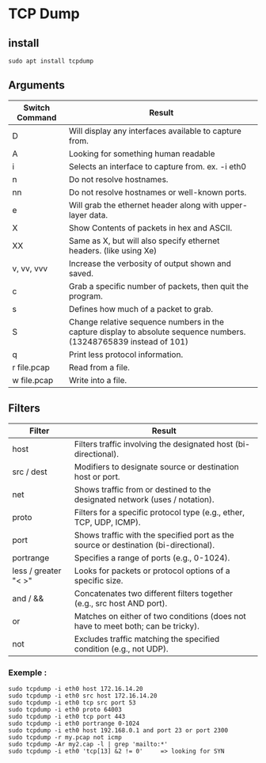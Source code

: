 # TCP Dump

## install
```
sudo apt install tcpdump 
```
## Arguments
| Switch Command | Result                                                                                                     |
|----------------|------------------------------------------------------------------------------------------------------------|
| D              | Will display any interfaces available to capture from.                                                      |
| A              | Looking for something human readable                                                                       |
| i              | Selects an interface to capture from. ex. -i eth0                                                           |
| n              | Do not resolve hostnames.                                                                                  |
| nn             | Do not resolve hostnames or well-known ports.                                                               |
| e              | Will grab the ethernet header along with upper-layer data.                                                  |
| X              | Show Contents of packets in hex and ASCII.                                                                  |
| XX             | Same as X, but will also specify ethernet headers. (like using Xe)                                          |
| v, vv, vvv     | Increase the verbosity of output shown and saved.                                                           |
| c              | Grab a specific number of packets, then quit the program.                                                   |
| s              | Defines how much of a packet to grab.                                                                      |
| S              | Change relative sequence numbers in the capture display to absolute sequence numbers. (13248765839 instead of 101) |
| q              | Print less protocol information.                                                                            |
| r file.pcap    | Read from a file.                                                                                          |
| w file.pcap    | Write into a file.                                                                                         |

## Filters

| Filter      | Result                                                                                      |
|-------------|---------------------------------------------------------------------------------------------|
| host        | Filters traffic involving the designated host (bi-directional).                             |
| src / dest  | Modifiers to designate source or destination host or port.                                  |
| net         | Shows traffic from or destined to the designated network (uses / notation).                |
| proto       | Filters for a specific protocol type (e.g., ether, TCP, UDP, ICMP).                         |
| port        | Shows traffic with the specified port as the source or destination (bi-directional).        |
| portrange   | Specifies a range of ports (e.g., 0-1024).                                                   |
| less / greater "< >" | Looks for packets or protocol options of a specific size.                                |
| and / &&    | Concatenates two different filters together (e.g., src host AND port).                       |
| or          | Matches on either of two conditions (does not have to meet both; can be tricky).             |
| not         | Excludes traffic matching the specified condition (e.g., not UDP).                           |

### Exemple :
```
sudo tcpdump -i eth0 host 172.16.14.20
sudo tcpdump -i eth0 src host 172.16.14.20
sudo tcpdump -i eth0 tcp src port 53
sudo tcpdump -i eth0 proto 64003
sudo tcpdump -i eth0 tcp port 443
sudo tcpdump -i eth0 portrange 0-1024
sudo tcpdump -i eth0 host 192.168.0.1 and port 23 or port 2300
sudo tcpdump -r my.pcap not icmp
sudo tcpdump -Ar my2.cap -l | grep 'mailto:*'
sudo tcpdump -i eth0 'tcp[13] &2 != 0'     => looking for SYN
```








